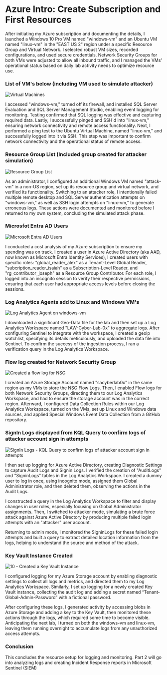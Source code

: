 # Azure Intro: Create Subscription and First Resources
After initiating my Azure subscription and documenting the details, I launched a Windows 10 Pro VM named "windows-vm" and an Ubuntu VM named "linux-vm" in the "EAST US 2" region under a specific Resource Group and Virtual Network. I selected robust VM sizes, recorded configurations, and used secure credentials. Network Security Groups for both VMs were adjusted to allow all inbound traffic, and I managed the VMs' operational status based on daily lab activity needs to optimize resource use.

### List of VM's below (including VM used to simulate attacker)
![Virtual Machines](https://github.com/alexmerelus/Azure-Resources/assets/138509128/5296f48c-8857-4d81-86ee-f5d9fc6dabad)

I accessed "windows-vm," turned off its firewall, and installed SQL Server Evaluation and SQL Server Management Studio, enabling event logging for monitoring. Testing confirmed that SQL logging was effective and capturing required data. Lastly, I successfully pinged and SSH'd into "linux-vm," ensuring network connectivity and remote access functionality. Next, I performed a ping test to the Ubuntu Virtual Machine, named "linux-vm," and successfully logged into it via SSH. This step was important to confirm network connectivity and the operational status of remote access.

### Resource Group List (Included group created for attacker simulation)
![Resource Group List](https://github.com/alexmerelus/Azure-Resources/assets/138509128/15cb2ae2-1388-4fdc-b4be-0bae743c761c)

As an administrator, I configured an additional Windows VM named "attack-vm" in a non-US region, set up its resource group and virtual network, and verified its functionality. Switching to an attacker role, I intentionally failed multiple remote desktop and SQL Server authentication attempts on "windows-vm," as well as SSH login attempts on "linux-vm," to generate erroneous logs. These actions were documented and monitored before I returned to my own system, concluding the simulated attack phase.

### Microsfot Entra AD Users
![Microsoft Entra AD Users](https://github.com/alexmerelus/Azure-Resources/assets/138509128/4be8409f-1164-4343-b691-870df97c5ae1)

I conducted a cost analysis of my Azure subscription to ensure my spending was on track. I created a user in Azure Active Directory (aka AAD, now known as Microsoft Entra Identity Services), I created users with specific roles: "global_reader_alex" as a Tenant-Level Global Reader, "subcription_reader_isaiah" as a Subscription-Level Reader, and "rg_contributor_joseph" as a Resource Group Contributor. For each role, I logged into an incognito session to verify their respective permissions, ensuring that each user had appropriate access levels before closing the sessions.

### Log Analytics Agents add to Linux and Windows VM's
![Log Analytics Agent on windows-vm](https://github.com/alexmerelus/Azure-Resources/assets/138509128/7585e4ad-3322-490a-9cf5-5359fa8c4215)

I downloaded a significant Geo-Data file for the lab and then set up a Log Analytics Workspace named "LAW-Cyber-Lab-0x" to aggregate logs. After configuring Sentinel to integrate with the workspace, I created a geoip watchlist, specifying its details meticulously, and uploaded the data file into Sentinel. To confirm the success of the ingestion process, I ran a verification query in the Log Analytics Workspace.
### Flow log created for Network Security Group
![Created a flow log for NSG](https://github.com/alexmerelus/Azure-Resources/assets/138509128/a4f4aa0b-e639-4c21-9aa1-db827ac96a2b)

I created an Azure Storage Account named "sacyberlab0x" in the same region as my VMs to store the NSG Flow Logs. Then, I enabled Flow logs for both Network Security Groups, directing them to our Log Analytics Workspace, and had to ensure the storage account was in the correct region. Afterward, I configured Data Collection Rules within our Log Analytics Workspace, turned on the VMs, set up Linux and Windows data sources, and applied Special Windows Event Data Collection from a GitHub repository.

### SignIn Logs displayed from KQL Query to confirm logs of attacker account sign in attempts
![SignIn Logs - KQL Query to confirm logs of attacker account sign in attempts](https://github.com/alexmerelus/Azure-Resources/assets/138509128/50853ee8-b319-4d4f-b33c-936f29c2966f)

I then set up logging for Azure Active Directory, creating Diagnostic Settings to capture Audit Logs and Signin Logs. I verified the creation of "AuditLogs" and "SigninLogs" tables in the Log Analytics Workspace. I created a dummy user to log in once, using incognito mode, assigned them Global Administrator role, and then deleted them, observing the actions in the Audit Logs.

I constructed a query in the Log Analytics Workspace to filter and display changes in user roles, especially focusing on Global Administrator assignments.
Then, I switched to attacker mode, simulating a brute force attack against Azure Active Directory by producing multiple failed login attempts with an "attacker" user account.

Returning to admin mode, I monitored the SigninLogs for these failed login attempts and built a query to extract detailed location information from the logs, helping to understand the source and method of the attack.

### Key Vault Instance Created
![10 - Created a Key Vault Instance](https://github.com/alexmerelus/Azure-Resources/assets/138509128/7fafa03f-2049-466b-9ddf-82dd6446833e)

I configured logging for my Azure Storage account by enabling diagnostic settings to collect all logs and metrics, and directed them to my Log Analytics Workspace. Similarly, I set up logging for a newly created Key Vault instance, collecting the audit log and adding a secret named “Tenant-Global-Admin-Password” with a fictional password.

After configuring these logs, I generated activity by accessing blobs in Azure Storage and adding a key to the Key Vault, then monitored these actions through the logs, which required some time to become visible. Anticipating the next lab, I turned on both the windows-vm and linux-vm,  leaving them running overnight to accumulate logs from any unauthorized access attempts.

### Conclusion

This concludes the resource setup for logging and monitoring. Part 2 will go into analyzing logs and creating Incident Response reports in Microsoft Sentinel (SIEM)
